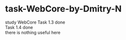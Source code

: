 # task-WebCore-by-Dmitry-N
study WebCore
Task 1.3 done <br/>
Task 1.4 done  
there is nothing useful here
